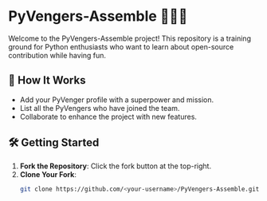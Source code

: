 # PyVengers-Assemble 🐍🦸‍♂️

Welcome to the PyVengers-Assemble project! This repository is a training ground for Python enthusiasts who want to learn about open-source contribution while having fun.

## 🚀 How It Works
- Add your PyVenger profile with a superpower and mission.
- List all the PyVengers who have joined the team.
- Collaborate to enhance the project with new features.

## 🛠️ Getting Started
1. **Fork the Repository**: Click the fork button at the top-right.
2. **Clone Your Fork**: 
   ```bash
   git clone https://github.com/<your-username>/PyVengers-Assemble.git
